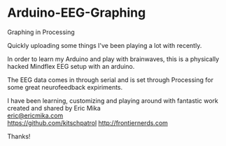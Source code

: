 # Arduino-EEG-Graphing
Graphing in Processing

Quickly uploading some things I've been playing a lot with recently.

In order to learn my Arduino and play with brainwaves, this is a physically hacked Mindflex EEG setup with an arduino.

The EEG data comes in through serial and 
is set through Processing for some great neurofeedback expiriments.

I have been learning, customizing and playing around with fantastic work created and shared by Eric Mika  
eric@ericmika.com  
https://github.com/kitschpatrol
http://frontiernerds.com

Thanks!
